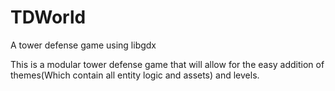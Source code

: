# TDWorld
A tower defense game using libgdx

This is a modular tower defense game that will allow for the easy addition of themes(Which contain all entity logic and assets)
and levels.
